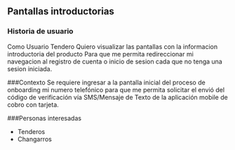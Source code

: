 ## Pantallas introductorias

### Historia de usuario
Como Usuario Tendero
Quiero visualizar las pantallas con la informacion introductoria del producto 
Para que me permita redireccionar mi navegacion al registro de cuenta o inicio de sesion cada que no tenga una sesion iniciada.

###Contexto
Se requiere ingresar a la pantalla inicial del proceso de onboarding mi numero telefónico para que me permita solicitar el envió del código de verificación vía SMS/Mensaje de Texto de la  aplicación mobile de cobro con tarjeta.

###Personas interesadas
* Tenderos
* Changarros
